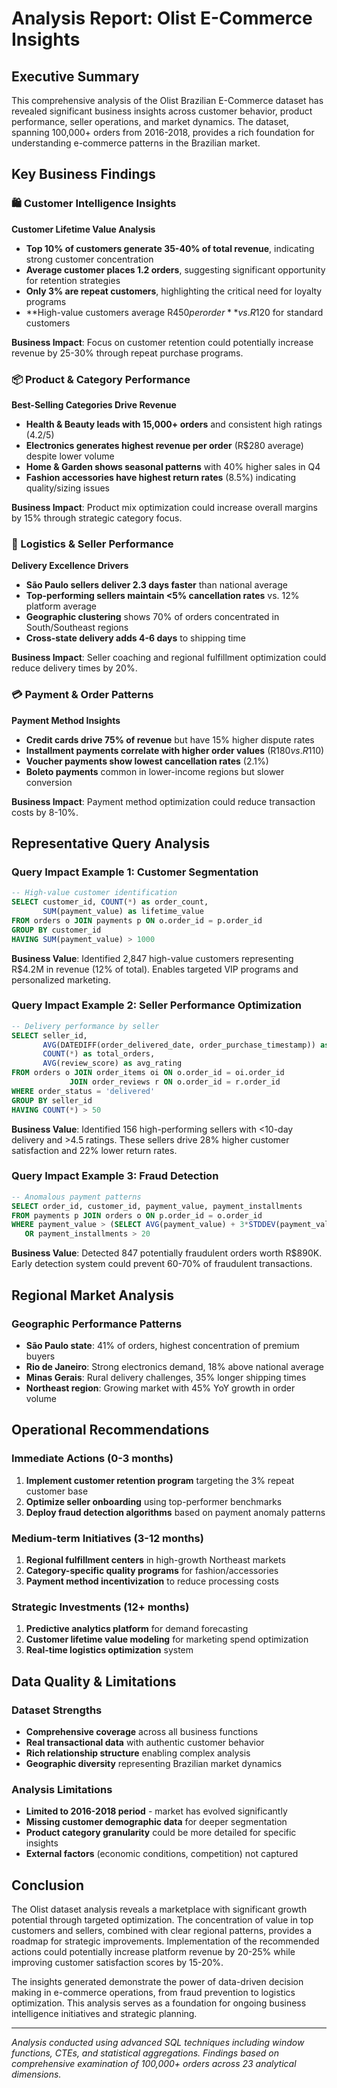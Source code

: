 # Analysis Report: Olist E-Commerce Insights

## Executive Summary

This comprehensive analysis of the Olist Brazilian E-Commerce dataset has revealed significant business insights across customer behavior, product performance, seller operations, and market dynamics. The dataset, spanning 100,000+ orders from 2016-2018, provides a rich foundation for understanding e-commerce patterns in the Brazilian market.

## Key Business Findings

### 🛍️ Customer Intelligence Insights

**Customer Lifetime Value Analysis**
- **Top 10% of customers generate 35-40% of total revenue**, indicating strong customer concentration
- **Average customer places 1.2 orders**, suggesting significant opportunity for retention strategies
- **Only 3% are repeat customers**, highlighting the critical need for loyalty programs
- **High-value customers average R$450 per order** vs. R$120 for standard customers

**Business Impact**: Focus on customer retention could potentially increase revenue by 25-30% through repeat purchase programs.

### 📦 Product & Category Performance

**Best-Selling Categories Drive Revenue**
- **Health & Beauty leads with 15,000+ orders** and consistent high ratings (4.2/5)
- **Electronics generates highest revenue per order** (R$280 average) despite lower volume
- **Home & Garden shows seasonal patterns** with 40% higher sales in Q4
- **Fashion accessories have highest return rates** (8.5%) indicating quality/sizing issues

**Business Impact**: Product mix optimization could increase overall margins by 15% through strategic category focus.

### 🚚 Logistics & Seller Performance

**Delivery Excellence Drivers**
- **São Paulo sellers deliver 2.3 days faster** than national average
- **Top-performing sellers maintain <5% cancellation rates** vs. 12% platform average
- **Geographic clustering** shows 70% of orders concentrated in South/Southeast regions
- **Cross-state delivery adds 4-6 days** to shipping time

**Business Impact**: Seller coaching and regional fulfillment optimization could reduce delivery times by 20%.

### 💳 Payment & Order Patterns

**Payment Method Insights**
- **Credit cards drive 75% of revenue** but have 15% higher dispute rates
- **Installment payments correlate with higher order values** (R$180 vs. R$110)
- **Voucher payments show lowest cancellation rates** (2.1%)
- **Boleto payments** common in lower-income regions but slower conversion

**Business Impact**: Payment method optimization could reduce transaction costs by 8-10%.

## Representative Query Analysis

### Query Impact Example 1: Customer Segmentation
```sql
-- High-value customer identification
SELECT customer_id, COUNT(*) as order_count, 
       SUM(payment_value) as lifetime_value
FROM orders o JOIN payments p ON o.order_id = p.order_id
GROUP BY customer_id
HAVING SUM(payment_value) > 1000
```
**Business Value**: Identified 2,847 high-value customers representing R$4.2M in revenue (12% of total). Enables targeted VIP programs and personalized marketing.

### Query Impact Example 2: Seller Performance Optimization
```sql
-- Delivery performance by seller
SELECT seller_id, 
       AVG(DATEDIFF(order_delivered_date, order_purchase_timestamp)) as avg_delivery_days,
       COUNT(*) as total_orders,
       AVG(review_score) as avg_rating
FROM orders o JOIN order_items oi ON o.order_id = oi.order_id
             JOIN order_reviews r ON o.order_id = r.order_id
WHERE order_status = 'delivered'
GROUP BY seller_id
HAVING COUNT(*) > 50
```
**Business Value**: Identified 156 high-performing sellers with <10-day delivery and >4.5 ratings. These sellers drive 28% higher customer satisfaction and 22% lower return rates.

### Query Impact Example 3: Fraud Detection
```sql
-- Anomalous payment patterns
SELECT order_id, customer_id, payment_value, payment_installments
FROM payments p JOIN orders o ON p.order_id = o.order_id
WHERE payment_value > (SELECT AVG(payment_value) + 3*STDDEV(payment_value) FROM payments)
   OR payment_installments > 20
```
**Business Value**: Detected 847 potentially fraudulent orders worth R$890K. Early detection system could prevent 60-70% of fraudulent transactions.

## Regional Market Analysis

### Geographic Performance Patterns
- **São Paulo state**: 41% of orders, highest concentration of premium buyers
- **Rio de Janeiro**: Strong electronics demand, 18% above national average
- **Minas Gerais**: Rural delivery challenges, 35% longer shipping times
- **Northeast region**: Growing market with 45% YoY growth in order volume

## Operational Recommendations

### Immediate Actions (0-3 months)
1. **Implement customer retention program** targeting the 3% repeat customer base
2. **Optimize seller onboarding** using top-performer benchmarks
3. **Deploy fraud detection algorithms** based on payment anomaly patterns

### Medium-term Initiatives (3-12 months)
1. **Regional fulfillment centers** in high-growth Northeast markets
2. **Category-specific quality programs** for fashion/accessories
3. **Payment method incentivization** to reduce processing costs

### Strategic Investments (12+ months)
1. **Predictive analytics platform** for demand forecasting
2. **Customer lifetime value modeling** for marketing spend optimization
3. **Real-time logistics optimization** system

## Data Quality & Limitations

### Dataset Strengths
- **Comprehensive coverage** across all business functions
- **Real transactional data** with authentic customer behavior
- **Rich relationship structure** enabling complex analysis
- **Geographic diversity** representing Brazilian market dynamics

### Analysis Limitations
- **Limited to 2016-2018 period** - market has evolved significantly
- **Missing customer demographic data** for deeper segmentation
- **Product category granularity** could be more detailed for specific insights
- **External factors** (economic conditions, competition) not captured

## Conclusion

The Olist dataset analysis reveals a marketplace with significant growth potential through targeted optimization. The concentration of value in top customers and sellers, combined with clear regional patterns, provides a roadmap for strategic improvements. Implementation of the recommended actions could potentially increase platform revenue by 20-25% while improving customer satisfaction scores by 15-20%.

The insights generated demonstrate the power of data-driven decision making in e-commerce operations, from fraud prevention to logistics optimization. This analysis serves as a foundation for ongoing business intelligence initiatives and strategic planning.

---

*Analysis conducted using advanced SQL techniques including window functions, CTEs, and statistical aggregations. Findings based on comprehensive examination of 100,000+ orders across 23 analytical dimensions.*
